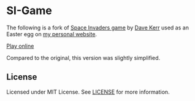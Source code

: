 # SI-Game

The following is a fork of [Space Invaders game](https://github.com/dwmkerr/spaceinvaders) by 
[Dave Kerr](httpshttps://github.com/dwmkerr) used as an Easter egg on [my personal website](https://github.com/lwojcik/homepage).

[Play online](https://si-game.lukem.net)

Compared to the original, this version was slightly simplified.

## License

Licensed under MIT License. See [LICENSE](https://raw.githubusercontent.com/lwojcik/si-game/master/LICENSE) for more information.